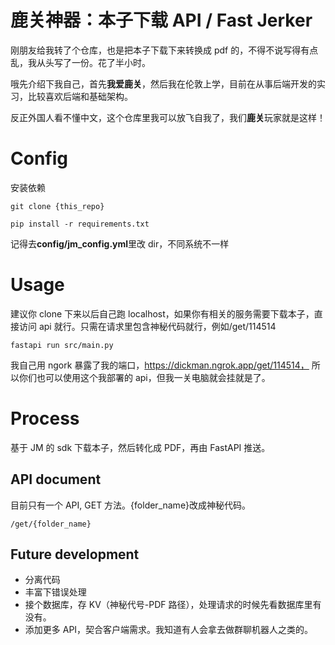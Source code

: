 # 鹿关神器：本子下载 API / Fast Jerker

刚朋友给我转了个仓库，也是把本子下载下来转换成 pdf 的，不得不说写得有点乱，我从头写了一份。花了半小时。

哦先介绍下我自己，首先**我爱鹿关**，然后我在伦敦上学，目前在从事后端开发的实习，比较喜欢后端和基础架构。

反正外国人看不懂中文，这个仓库里我可以放飞自我了，我们**鹿关**玩家就是这样！

# Config

安装依赖

    git clone {this_repo}

    pip install -r requirements.txt

记得去**config/jm_config.yml**里改 dir，不同系统不一样

# Usage

建议你 clone 下来以后自己跑 localhost，如果你有相关的服务需要下载本子，直接访问 api 就行。只需在请求里包含神秘代码就行，例如/get/114514

    fastapi run src/main.py

我自己用 ngork 暴露了我的端口，https://dickman.ngrok.app/get/114514， 所以你们也可以使用这个我部署的 api，但我一关电脑就会挂就是了。

# Process

基于 JM 的 sdk 下载本子，然后转化成 PDF，再由 FastAPI 推送。

## API document

目前只有一个 API, GET 方法。{folder_name}改成神秘代码。

    /get/{folder_name}

## Future development

- 分离代码
- 丰富下错误处理
- 接个数据库，存 KV（神秘代号-PDF 路径），处理请求的时候先看数据库里有没有。
- 添加更多 API，契合客户端需求。我知道有人会拿去做群聊机器人之类的。
